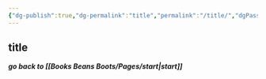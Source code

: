 ```yaml
---
{"dg-publish":true,"dg-permalink":"title","permalink":"/title/","dgPassFrontmatter":true}
---
```



## title

***go back to [[Books Beans Boots/Pages/start\|start]]***